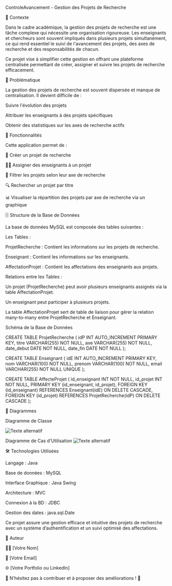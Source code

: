 ControleAvancement - Gestion des Projets de Recherche

📌 Contexte

Dans le cadre académique, la gestion des projets de recherche est une tâche complexe qui nécessite une organisation rigoureuse. Les enseignants et chercheurs sont souvent impliqués dans plusieurs projets simultanément, ce qui rend essentiel le suivi de l'avancement des projets, des axes de recherche et des responsabilités de chacun.

Ce projet vise à simplifier cette gestion en offrant une plateforme centralisée permettant de créer, assigner et suivre les projets de recherche efficacement.

🚀 Problématique

La gestion des projets de recherche est souvent dispersée et manque de centralisation. Il devient difficile de :

Suivre l'évolution des projets

Attribuer les enseignants à des projets spécifiques

Obtenir des statistiques sur les axes de recherche actifs

🎯 Fonctionnalités

Cette application permet de :

📌 Créer un projet de recherche

👩‍🏫 Assigner des enseignants à un projet

🔎 Filtrer les projets selon leur axe de recherche

🔍 Rechercher un projet par titre

📊 Visualiser la répartition des projets par axe de recherche via un graphique

🗄️ Structure de la Base de Données

La base de données MySQL est composée des tables suivantes :

Les Tables :

ProjetRecherche : Contient les informations sur les projets de recherche.

Enseignant : Contient les informations sur les enseignants.

AffectationProjet : Contient les affectations des enseignants aux projets.

Relations entre les Tables :

Un projet (ProjetRecherche) peut avoir plusieurs enseignants assignés via la table AffectationProjet.

Un enseignant peut participer à plusieurs projets.

La table AffectationProjet sert de table de liaison pour gérer la relation many-to-many entre ProjetRecherche et Enseignant.

Schéma de la Base de Données

CREATE TABLE ProjetRecherche (
    idP INT AUTO_INCREMENT PRIMARY KEY,
    titre VARCHAR(255) NOT NULL,
    axe VARCHAR(255) NOT NULL,
    date_debut DATE NOT NULL,
    date_fin DATE NOT NULL
);

CREATE TABLE Enseignant (
    idE INT AUTO_INCREMENT PRIMARY KEY,
    nom VARCHAR(100) NOT NULL,
    prenom VARCHAR(100) NOT NULL,
    email VARCHAR(255) NOT NULL UNIQUE
);

CREATE TABLE AffecteProjet (
    id_enseignant INT NOT NULL,
    id_projet INT NOT NULL,
    PRIMARY KEY (id_enseignant, id_projet),
    FOREIGN KEY (id_enseignant) REFERENCES Enseignant(idE) ON DELETE CASCADE,
    FOREIGN KEY (id_projet) REFERENCES ProjetRecherche(idP) ON DELETE CASCADE
);

📌 Diagrammes

Diagramme de Classe

![Texte alternatif](images/capture2.png)

Diagramme de Cas d'Utilisation
![Texte alternatif](images/capture1.png)


🛠️ Technologies Utilisées

Langage : Java

Base de données : MySQL

Interface Graphique : Java Swing

Architecture : MVC

Connexion à la BD : JDBC

Gestion des dates : java.sql.Date

Ce projet assure une gestion efficace et intuitive des projets de recherche avec un système d’authentification et un suivi optimisé des affectations.

📌 Auteur

👨‍💻 [Votre Nom]

📧 [Votre Email]

🌐 [Votre Portfolio ou LinkedIn]

🔗 N'hésitez pas à contribuer et à proposer des améliorations ! 🚀

